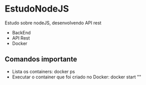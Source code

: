 # EstudoNodeJS

Estudo sobre nodeJS, desenvolvendo API rest

  - BackEnd
  - API Rest
  - Docker

## Comandos importante

  - Lista os containers: docker ps
  - Executar o container que foi criado no Docker: docker start "<ID do Container>"

